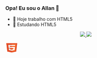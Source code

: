 ### Opa! Eu sou o Allan 👋
- 🔭 Hoje trabalho com HTML5
- 🌱 Estudando HTML5
<div align="center">
  <a href="https://github.com/AllazaoAllado">
  <img height="180em" src="https://github-readme-stats.vercel.app/api?username=AllazaoAllado&show_icons=true&theme=dark&include_all_commits=true&count_private=true"/>
  <img height="180em" src="https://github-readme-stats.vercel.app/api/top-langs/?username=AllazaoAllado&layout=compact&langs_count=7&theme=dracula"/>
</div>
<div style="display: inline_block"><br>
  <img align="center" alt="Rafa-HTML" height="30" width="40" src="https://raw.githubusercontent.com/devicons/devicon/master/icons/html5/html5-original.svg">
  
</div>
